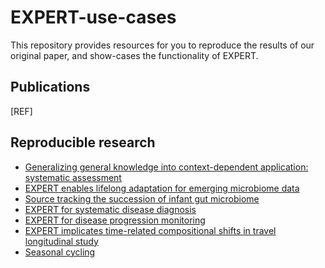 # EXPERT-use-cases

This repository provides resources for you to reproduce the results of our original paper, and show-cases the functionality of EXPERT.

## Publications

[REF]

## Reproducible research

- [Generalizing general knowledge into context-dependent application: systematic assessment]()
- [EXPERT enables lifelong adaptation for emerging microbiome data]()
- [Source tracking the succession of infant gut microbiome]()
- [EXPERT for systematic disease diagnosis](https://github.com/HUST-NingKang-Lab/EXPERT-use-cases/blob/main/repr/Disease-diagnosis/Disease-diagnosis.ipynb)
- [EXPERT for disease progression monitoring](https://github.com/HUST-NingKang-Lab/EXPERT-use-cases/blob/main/repr/CRC-progression/CRC-progress.ipynb)
- [EXPERT implicates time-related compositional shifts in travel longitudinal study]()
- [Seasonal cycling](https://github.com/HUST-NingKang-Lab/EXPERT-use-cases/blob/main/repr/Seasonal-cycling/Seasonal-cycling.ipynb)
